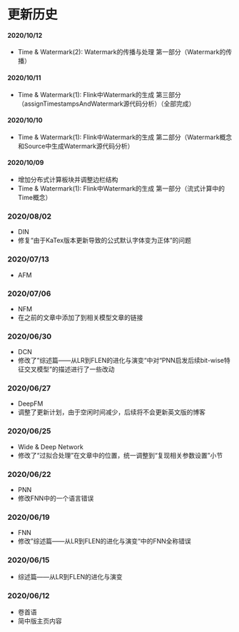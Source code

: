 # 更新历史

#### 2020/10/12
- Time & Watermark(2): Watermark的传播与处理 第一部分（Watermark的传播）

#### 2020/10/11
- Time & Watermark(1): Flink中Watermark的生成 第三部分（assignTimestampsAndWatermark源代码分析）（全部完成）

#### 2020/10/10
- Time & Watermark(1): Flink中Watermark的生成 第二部分（Watermark概念和Source中生成Watermark源代码分析）

#### 2020/10/09
- 增加分布式计算板块并调整边栏结构
- Time & Watermark(1): Flink中Watermark的生成 第一部分（流式计算中的Time概念）

### 2020/08/02
- DIN
- 修复“由于KaTex版本更新导致的公式默认字体变为正体”的问题

### 2020/07/13
- AFM

### 2020/07/06
- NFM
- 在之前的文章中添加了到相关模型文章的链接

### 2020/06/30
- DCN
- 修改了”综述篇——从LR到FLEN的进化与演变“中对“PNN启发后续bit-wise特征交叉模型”的描述进行了一些改动

### 2020/06/27
- DeepFM
- 调整了更新计划，由于空闲时间减少，后续将不会更新英文版的博客

### 2020/06/25
- Wide & Deep Network
- 修改了“过拟合处理”在文章中的位置，统一调整到“复现相关参数设置”小节

### 2020/06/22
- PNN
- 修改FNN中的一个语言错误

### 2020/06/19
- FNN
- 修改”综述篇——从LR到FLEN的进化与演变“中的FNN全称错误

### 2020/06/15
- 综述篇——从LR到FLEN的进化与演变

### 2020/06/12 
- 卷首语
- 简中版主页内容